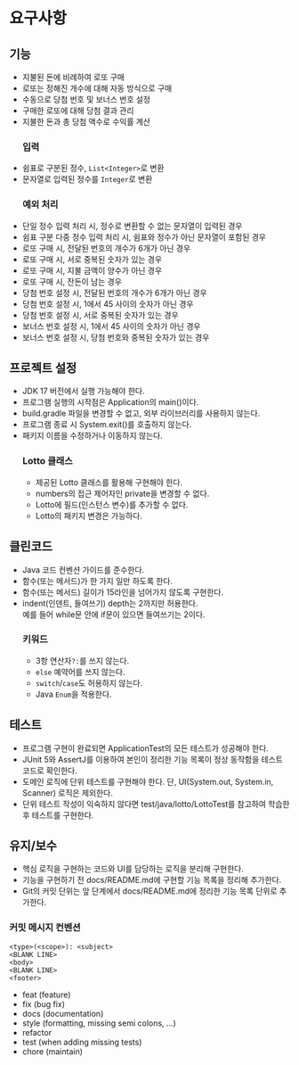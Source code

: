 # 요구사항
## 기능
- 지불된 돈에 비례하여 로또 구매
- 로또는 정해진 개수에 대해 자동 방식으로 구매
- 수동으로 당첨 번호 및 보너스 번호 설정
- 구매한 로또에 대해 당첨 결과 관리
- 지불한 돈과 총 당첨 액수로 수익률 계산
  ### 입력
- 쉼표로 구분된 정수, `List<Integer>`로 변환
- 문자열로 입력된 정수를 `Integer`로 변환
  ### 예외 처리
- 단일 정수 입력 처리 시, 정수로 변환할 수 없는 문자열이 입력된 경우
- 쉼표 구분 다중 정수 입력 처리 시, 쉼표와 정수가 아닌 문자열이 포함된 경우
- 로또 구매 시, 전달된 번호의 개수가 6개가 아닌 경우
- 로또 구매 시, 서로 중복된 숫자가 있는 경우
- 로또 구매 시, 지불 금액이 양수가 아닌 경우
- 로또 구매 시, 잔돈이 남는 경우
- 당첨 번호 설정 시, 전달된 번호의 개수가 6개가 아닌 경우
- 당첨 번호 설정 시, 1에서 45 사이의 숫자가 아닌 경우
- 당첨 번호 설정 시, 서로 중복된 숫자가 있는 경우
- 보너스 번호 설정 시, 1에서 45 사이의 숫자가 아닌 경우
- 보너스 번호 설정 시, 당첨 번호와 중복된 숫자가 있는 경우
## 프로젝트 설정
- JDK 17 버전에서 실행 가능해야 한다.
- 프로그램 실행의 시작점은 Application의 main()이다.
- build.gradle 파일을 변경할 수 없고, 외부 라이브러리를 사용하지 않는다.
- 프로그램 종료 시 System.exit()를 호출하지 않는다.
- 패키지 이름을 수정하거나 이동하지 않는다.
    ### Lotto 클래스
  - 제공된 Lotto 클래스를 활용해 구현해야 한다.
  - numbers의 접근 제어자인 private을 변경할 수 없다.
  - Lotto에 필드(인스턴스 변수)를 추가할 수 없다.
  - Lotto의 패키지 변경은 가능하다.
## 클린코드
- Java 코드 컨벤션 가이드를 준수한다.
- 함수(또는 메서드)가 한 가지 일만 하도록 한다.
- 함수(또는 메서드) 길이가 15라인을 넘어가지 않도록 구현한다.
- indent(인덴트, 들여쓰기) depth는 2까지만 허용한다.<br>예를 들어 while문 안에 if문이 있으면 들여쓰기는 2이다.
    ### 키워드
  - 3항 연산자`?:`를 쓰지 않는다.
  - `else` 예약어를 쓰지 않는다.
  - `switch`/`case`도 허용하지 않는다.
  - Java `Enum`을 적용한다.

## 테스트
- 프로그램 구현이 완료되면 ApplicationTest의 모든 테스트가 성공해야 한다.
- JUnit 5와 AssertJ를 이용하여 본인이 정리한 기능 목록이 정상 동작함을 테스트 코드로 확인한다.
- 도메인 로직에 단위 테스트를 구현해야 한다. 단, UI(System.out, System.in, Scanner) 로직은 제외한다.
- 단위 테스트 작성이 익숙하지 않다면 test/java/lotto/LottoTest를 참고하여 학습한 후 테스트를 구현한다.

## 유지/보수
- 핵심 로직을 구현하는 코드와 UI를 담당하는 로직을 분리해 구현한다.
- 기능을 구현하기 전 docs/README.md에 구현할 기능 목록을 정리해 추가한다.
- Git의 커밋 단위는 앞 단계에서 docs/README.md에 정리한 기능 목록 단위로 추가한다.
### 커밋 메시지 컨벤션
```text
<type>(<scope>): <subject>
<BLANK LINE>
<body>
<BLANK LINE>
<footer>
```
- feat (feature)
- fix (bug fix)
- docs (documentation)
- style (formatting, missing semi colons, …)
- refactor 
- test (when adding missing tests)
- chore (maintain)








